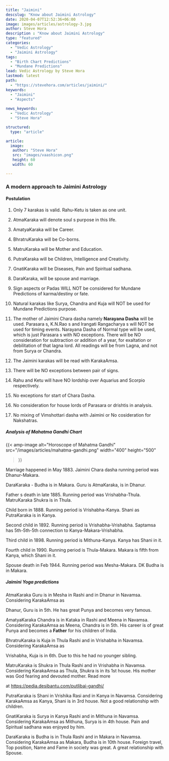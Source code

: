 ```yaml
---
title: "Jaimini"
descslug: "Know about Jaimini Astrology"
date: 2020-04-07T12:52:36+06:00
image: images/articles/astrology-3.jpg
author: Steve Hora
description : "Know about Jaimini Astrology"
type: "featured"
categories: 
  - "Vedic Astrology"
  - "Jaimini Astrology"
tags:
  - "Birth Chart Predictions"
  - "Mundane Predictions"
lead: Vedic Astrology by Steve Hora
lastmod: latest 
path:
  - "https://stevehora.com/articles/jaimini/"
keywords:
  - "Jaimini"
  - "Aspects"
  
news_keywords:
  - "Vedic Astrology"
  - "Steve Hora"

structured:
  type: "article"

article:
  image:
   author: "Steve Hora"
   src: "images/vaashicon.png"
   height: 60
   width: 60

---
```


### A modern approach to Jaimini Astrology

#### Postulation

1. Only 7 karakas is valid. Rahu-Ketu is taken as one unit.

2. AtmaKaraka will denote soul s purpose in this life.

3. AmatyaKaraka will be Career.

4. BhratruKaraka will be Co-borns.

5. MatruKaraka will be Mother and Education.

6. PutraKaraka will be Children, Intelligence and Creativity.

7. GnatiKaraka will be Diseases, Pain and Spiritual sadhana.

8. DaraKaraka, will be spouse and marriage.

9. Sign aspects or Padas WILL NOT be considered for Mundane Predictions of karma/destiny or fate.

10. Natural karakas like Surya, Chandra and Kuja will NOT be used for Mundane Predictions purpose.

11. The mother of Jaimini Chara dasha namely  **Narayana Dasha** will be used. Parasara s, K.N.Rao s and Irangati Rangacharya s will NOT be used for timing events. Narayana Dasha of Normal type will be used, which is just 
Parasara s with NO exceptions. There will be NO consideration for subtraction or addition of a year, for exaltation or debilitation of that lagna lord. All readings will be from Lagna, and not from Surya or Chandra.

12. The Jaimini karakas will be read with KarakaAmsa.

13. There will be NO exceptions between pair of signs.

14. Rahu and Ketu will have NO lordship over Aquarius and Scorpio respectively.

15. No exceptions for start of Chara Dasha.

16. No consideration for house lords of Parasara or drishtis in analysis.

17. No mixing of Vimshottari dasha with Jaimini or No cosideration for Nakshatras.

##### Analysis of Mahatma Gandhi Chart

{{< amp-image
  alt="Horoscope of Mahatma Gandhi"
  src="/images/articles/mahatma-gandhi.png"
  width="400"
  height="500"
>}}

Marriage happened in May 1883. Jaimini Chara dasha running period was Dhanur-Makara.

DaraKaraka - Budha is in Makara. Guru is AtmaKaraka, is in Dhanur.

Father s death in late 1885. Running period was Vrishabha-Thula. MatruKaraka Shukra is in Thula.

Child born in 1888. Running period is Vrishabha-Kanya. Shani as PutraKaraka is in Kanya.

Second child in 1892. Running period is Vrishabha-Vrishabha. Saptamsa has 5th-5th-5th connection to Kanya-Makara-Vrishabha.
 
Third child in 1898. Running period is Mithuna-Kanya. Kanya has Shani in it.

Fourth child in 1990. Running period is Thula-Makara. Makara is fifth from Kanya, which Shani in it.

Spouse death in Feb 1944. Running period was Mesha-Makara. DK Budha is in Makara.

##### Jaimini Yoga predictions

AtmaKaraka Guru is in Mesha in Rashi and in Dhanur in Navamsa. Considering KarakaAmsa as 

Dhanur, Guru is in 5th. He has great Punya and becomes very famous.

AmatyaKaraka Chandra is in Kataka in Rashi and Meena in Navamsa. Considering KarakaAmsa as Meena, Chandra is in 5th. His career is of great Punya and becomes a  **Father** for his children 
of India.

BhratruKaraka is Kuja in Thula Rashi and in Vrishabha in Navamsa. Considering KarakaAmsa as 

Vrishabha, Kuja is in 6th. Due to this he had no younger sibling.

MatruKaraka is Shukra in Thula Rashi and in Vrishabha in Navamsa. Considering KarakaAmsa as Thula, Shukra is in its 1st house. His mother was God fearing and devouted mother. Read more 

at https://pedia.desibantu.com/putlibai-gandhi/

PutraKaraka is Shani in Vrishika Rasi and in Kanya in Navamsa. Considering KarakaAmsa as Kanya, Shani is in 3rd house. Not a good relationship with children.

GnatiKaraka is Surya in Kanya Rashi and in Mithuna in Navamsa. Considering KarakaAmsa as Mithuna, Surya is in 4th house. Pain and Spiritual sadhana was enjoyed by him.

DaraKaraka is Budha is in Thula Rashi and in Makara in Navamsa. Considering KarakaAmsa as Makara, Budha is in 10th house. Foreign travel, Top position, Name and Fame in society was great.
A great relationship with Spouse.
